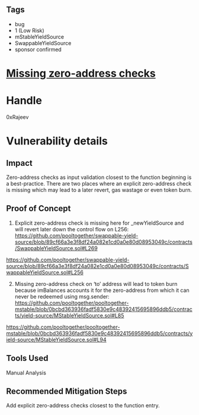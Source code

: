 ## Tags

- bug
- 1 (Low Risk)
- mStableYieldSource
- SwappableYieldSource
- sponsor confirmed

# [Missing zero-address checks](https://github.com/code-423n4/2021-07-pooltogether-findings/issues/41) 

# Handle

0xRajeev


# Vulnerability details

## Impact

Zero-address checks as input validation closest to the function beginning is a best-practice. There are two places where an explicit zero-address check is missing which may lead to a later revert, gas wastage or even token burn.

## Proof of Concept

1. Explicit zero-address check is missing here for _newYieldSource
 and will revert later down the control flow on L256: https://github.com/pooltogether/swappable-yield-source/blob/89cf66a3e3f8df24a082e1cd0a0e80d08953049c/contracts/SwappableYieldSource.sol#L269

https://github.com/pooltogether/swappable-yield-source/blob/89cf66a3e3f8df24a082e1cd0a0e80d08953049c/contracts/SwappableYieldSource.sol#L256


2. Missing zero-address check on ‘to’ address will lead to token burn because imBalances accounts it for the zero-address from which it can never be redeemed using msg.sender: https://github.com/pooltogether/pooltogether-mstable/blob/0bcbd363936fadf5830e9c48392415695896ddb5/contracts/yield-source/MStableYieldSource.sol#L85

https://github.com/pooltogether/pooltogether-mstable/blob/0bcbd363936fadf5830e9c48392415695896ddb5/contracts/yield-source/MStableYieldSource.sol#L94


## Tools Used

Manual Analysis

## Recommended Mitigation Steps

Add explicit zero-address checks closest to the function entry.

